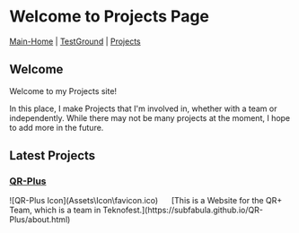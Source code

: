 <!-- Add the favicon -->
<link rel="icon" type="image/x-icon" href="Assets/Icon/sf_Projects Icon.ico">

# Welcome to Projects Page

[Main-Home](https://subfabula.github.io) | [TestGround](https://subfabula.github.io/SF_W/) | [Projects](https://subfabula.github.io/sf_Projects/)

## Welcome

Welcome to my Projects site!

In this place, I make Projects that I'm involved in, whether with a team or independently. While there may not be many projects at the moment, I hope to add more in the future.

## Latest Projects

### [QR-Plus](https://subfabula.github.io/QR-Plus/)
<div style="display: inline-block; margin-right: 20px;">
    ![QR-Plus Icon](Assets\Icon\favicon.ico)
</div>
[This is a Website for the QR+ Team, which is a team in Teknofest.](https://subfabula.github.io/QR-Plus/about.html)

<!-- Placeholder for dynamically generated content -->
